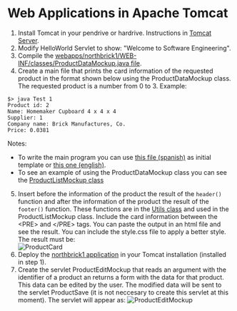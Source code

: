 # Web Applications in Apache Tomcat

1.	Install Tomcat in your pendrive or hardrive. Instructions in [Tomcat Server](/CS/Tomcat).
2.	Modify HelloWorld Servlet to show: "Welcome to Software Engineering".
3.	Compile the [webapps/northbrick1/WEB-INF/classes/ProductDataMockup.java file](https://github.com/nicolasserrano/CS/blob/master/webapps/northbrick1/WEB-INF/classes/ProductDataMockup.java).
4.	Create a main file that prints the card information of the requested product in the format shown below using the ProductDataMockup class. The requested product is a number from 0 to 3. Example:
```
$> java Test 1
Product id: 2
Name: Homemaker Cupboard 4 x 4 x 4
Supplier: 1
Company name: Brick Manufactures, Co.
Price: 0.0381
```
Notes: 
  - To write the main program you can use [this file (spanish)](https://nicolasserrano.github.io/CS/JDK#jdk-primer-programa) as initial template or [this one (english)](https://books.trinket.io/thinkjava2/chapter1.html#sec11).
  - To see an example of using the ProductDataMockup class you can see the [ProductListMockup class](https://github.com/nicolasserrano/CS/blob/master/webapps/northbrick1/WEB-INF/classes/ProductListMockup.java)
5. Insert before the information of the product the result of the `header()` function and after the information of the product the result of the `footer()` function. These functions are in the [Utils class](https://github.com/nicolasserrano/CS/blob/master/webapps/northbrick1/WEB-INF/classes/Utils.java) and used in the ProductListMockup class. Include the card information between the &lt;PRE&gt; and &lt;/PRE&gt; tags. You can paste the output in an html file and see the result. You can include the style.css file to apply a better style. The result must be:<BR>![ProductCard](images/ProductCard.png)
6.	Deploy the [northbrick1 application](https://github.com/nicolasserrano/CS/blob/master/webapps/northbrick1) in your Tomcat installation (installed in step 1).
7. Create the servlet ProductEditMockup that reads an argument with the identifier of a product an returns a form with the data for that product. This data can be edited by the user. The modified data will be sent to the servlet ProductSave (it is not neccesary to create this servlet at this moment). The servlet will appear as:
![ProductEditMockup](images/ProductEditMockup.png)

